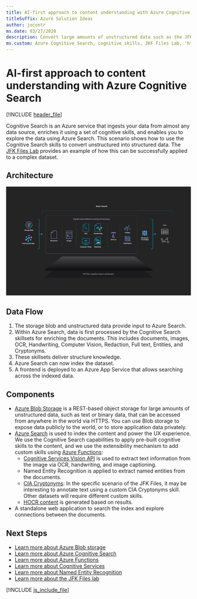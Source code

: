 ```yaml
---
title: AI-first approach to content understanding with Azure Cognitive Search
titleSuffix: Azure Solution Ideas
author: jocontr
ms.date: 03/27/2020
description: Convert large amounts of unstructured data such as the JFK Files into indexable, structured data with Azure Cognitive Search.
ms.custom: Azure Cognitive Search, cognitive skills, JKF Files Lab, 'https://azure.microsoft.com/solutions/architecture/jfk-files-lab/'
---
```


# AI-first approach to content understanding with Azure Cognitive Search

[!INCLUDE [header_file](../header.md)]

Cognitive Search is an Azure service that ingests your data from almost any data source, enriches it using a set of cognitive skills, and enables you to explore the data using Azure Search. This scenario shows how to use the Cognitive Search skills to convert unstructured into structured data. The [JFK Files Lab][jfk-files-lab] provides an example of how this can be successfully applied to a complex dataset.

## Architecture

![Detailed diagram of the JFK Cognitive Search architecture to convert unstructured into structured data. On the left, the storage blob and unstructured data provide input to Azure Search. Within Azure Search, they're first processed by the Cognitive Search skillsets for enriching JFK documents. This includes documents, images, OCR, Handwriting, Computer Vision, Redaction, Full text, Entities, and Cryptonyms. These skillsets deliver structure knowledge that can be indexed.](../media/jfk-cognitive-search.jpg)

## Data Flow

1. The storage blob and unstructured data provide input to Azure Search.
1. Within Azure Search, data is first processed by the Cognitive Search skillsets for enriching the documents. This includes documents, images, OCR, Handwriting, Computer Vision, Redaction, Full text, Entities, and Cryptonyms.
1. These skillsets deliver structure knowledge.
1. Azure Search can now index the dataset.
1. A frontend is deployed to an Azure App Service that allows searching across the indexed data.

## Components

* [Azure Blob Storage](https://azure.microsoft.com/services/storage/blobs/) is a REST-based object storage for large amounts of unstructured data, such as text or binary data, that can be accessed from anywhere in the world via HTTPS. You can use Blob storage to expose data publicly to the world, or to store application data privately.
* [Azure Search](https://azure.microsoft.com/services/search/) is used to index the content and power the UX experience. We use the Cognitive Search capabilities to apply pre-built cognitive skills to the content, and we use the extensibility mechanism to add custom skills using [Azure Functions](https://azure.microsoft.com/services/functions/):
  * [Cognitive Services Vision API](https://azure.microsoft.com/services/cognitive-services/computer-vision/) is used to extract text information from the image via OCR, handwriting, and image captioning.
  * Named Entity Recognition is applied to extract named entities from the documents.
  * [CIA Cryptonyms](https://www.maryferrell.org/php/cryptdb.php): In the specific scenario of the JFK Files, it may be interesting to annotate text using a custom CIA Cryptonyms skill. Other datasets will require different custom skills.
  * [HOCR content](https://en.wikipedia.org/wiki/HOCR) is generated based on results.
* A standalone web application to search the index and explore connections between the documents.

## Next Steps

* [Learn more about Azure Blob storage](https://docs.microsoft.com/azure/storage/blobs/storage-blobs-introduction)
* [Learn more about Azure Cognitive Search](https://docs.microsoft.com/azure/search/cognitive-search-resources-documentation)
* [Learn more about Azure Functions](https://docs.microsoft.com/azure/azure-functions/)
* [Learn more about Cognitive Services](https://docs.microsoft.com/azure/cognitive-services/)
* [Learn more about Named Entity Recognition](https://docs.microsoft.com/azure/search/cognitive-search-skill-named-entity-recognition)
* [Learn more about the JFK Files lab][jfk-files-lab]

[!INCLUDE [js_include_file](../../_js/index.md)]

[jfk-files-lab]: https://github.com/microsoft/AzureSearch_JFK_Files
